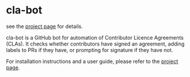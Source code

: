 # cla-bot

see the [project page](https://colineberhardt.github.io/cla-bot/) for details.

cla-bot is a GitHub bot for automation of Contributor Licence Agreements (CLAs). It checks whether contributors have signed an agreement, adding labels to PRs if they have, or prompting for signature if they have not.

For installation instructions and a user guide, please refer to the [project page](https://colineberhardt.github.io/cla-bot/).
